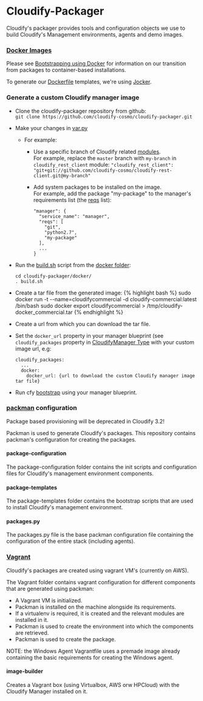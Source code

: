Cloudify-Packager
=================

Cloudify's packager provides tools and configuration objects we use to build Cloudify's Management environments, agents and demo images.

### [Docker Images](http://www.docker.com)

Please see [Bootstrapping using Docker](http://getcloudify.org/guide/3.1/installation-bootstrapping.html#bootstrapping-using-docker) for information on our transition from packages to container-based installations.

To generate our [Dockerfile](https://github.com/cloudify-cosmo/cloudify-packager/raw/master/docker/Dockerfile.template) templates, we're using [Jocker](https://github.com/nir0s/jocker).

### Generate a custom Cloudify manager image

* Clone the cloudify-packager repository from github:<br>
  `git clone https://github.com/cloudify-cosmo/cloudify-packager.git`

* Make your changes in [var.py](https://github.com/cloudify-cosmo/cloudify-packager/blob/master/docker/vars.py)
	
	- For example:
		
		- Use a specific branch of Cloudify related [modules](https://github.com/cloudify-cosmo/cloudify-packager/blob/master/docker/vars.py#L123).<br>
		  For example, replace the `master` branch with `my-branch` in `cloudify_rest_client` module:
		  `"cloudify_rest_client": "git+git://github.com/cloudify-cosmo/cloudify-rest-client.git@my-branch"`
		- Add system packages to be installed on the image.<br>
		  For example, add the package "my-package" to the manager's requirements list (the [reqs](https://github.com/cloudify-cosmo/cloudify-packager/blob/master/docker/vars.py#L119) list):
			
		  ```
		  "manager": {
		    "service_name": "manager",
			"reqs": [
			  "git",
			  "python2.7",
			  "my-package"
			],
			...
		  }
		  ```

* Run the [build.sh](https://github.com/cloudify-cosmo/cloudify-packager/blob/master/docker/build.sh) 
	script from the [docker folder](https://github.com/cloudify-cosmo/cloudify-packager/tree/master/docker):
  ```
  cd cloudify-packager/docker/
  . build.sh
  ```
- Create a tar file from the generated image:
{% highlight bash %}
sudo docker run -t --name=cloudifycommercial -d cloudify-commercial:latest /bin/bash
sudo docker export cloudifycommercial > /tmp/cloudify-docker_commercial.tar
{% endhighlight %}

- Create a url from which you can download the tar file.

* Set the `docker_url` property in your manager blueprint (see `cloudify_packages` property in [CloudifyManager Type](http://getcloudify.org/guide/3.2/reference-types.html#cloudifymanager-type) with your custom image url, e.g:
  ```
  cloudify_packages:
    ...
    docker:
      docker_url: {url to download the custom Cloudify manager image tar file}
  ```

* Run cfy [bootstrap](http://getcloudify.org/guide/3.1/installation-bootstrapping.html) using your manager blueprint.


### [packman](http://packman.readthedocs.org) configuration

Package based provisioning will be deprecated in Cloudify 3.2!

Packman is used to generate Cloudify's packages.
This repository contains packman's configuration for creating the packages.

#### package-configuration

The package-configuration folder contains the init scripts and configuration files for Cloudify's management environment components.

#### package-templates

The package-templates folder contains the bootstrap scripts that are used to install Cloudify's management environment.

#### packages.py

The packages.py file is the base packman configuration file containing the configuration of the entire stack (including agents).

### [Vagrant](http://www.vagrantup.com)

Cloudify's packages are created using vagrant VM's (currently on AWS).

The Vagrant folder contains vagrant configuration for different components that are generated using packman:

- A Vagrant VM is initialized.
- Packman is installed on the machine alongside its requirements.
- If a virtualenv is required, it is created and the relevant modules are installed in it.
- Packman is used to create the environment into which the components are retrieved.
- Packman is used to create the package.

NOTE: the Windows Agent Vagrantfile uses a premade image already containing the basic requirements for creating the Windows agent.

#### image-builder

Creates a Vagrant box (using Virtualbox, AWS orw HPCloud) with the Cloudify Manager installed on it.

